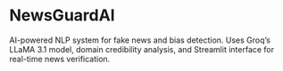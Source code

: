 # NewsGuardAI
AI-powered NLP system for fake news and bias detection. Uses Groq’s LLaMA 3.1 model, domain credibility analysis, and Streamlit interface for real-time news verification.
